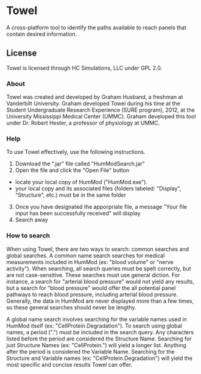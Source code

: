 # Towel

A cross-platform tool to identify the paths available to reach panels that contain desired information.

## License
Towel is licensed through HC Simulations, LLC under GPL 2.0.

### About
Towel was created and developed by Graham Husband, a freshman at Vanderbilt University. Graham developed Towel
during his time at the Student Undergraduate Research Experience (SURE program), 2012, at the University Mississippi
Medical Center (UMMC). Graham developed this tool under Dr. Robert Hester, a professor of physiology at UMMC.

### Help
To use Towel effectively, use the following instructions.

1. Download the ".jar" file called "HumModSearch.jar"
2. Open the file and click the "Open File" button 
  * locate your local copy of HumMod ("HumMod.exe").
  * your local copy and its associated files (folders labeled: "Display", "Structure", etc.) must be in the same folder
3. Once you have designated the apporpriate file, a message "Your file input has been successfully received" will display
4. Search away

### How to search

When using Towel, there are two ways to search: common searches and global searches.
A common name search searches for medical measurements included in HumMod (ex: "blood volume" or "nerve activity").
When searching, all search queries must be spelt correctly, but are not case-sensitive.
These searches must use general diction. For instance, a search for "arterial blood pressure" would not yield any results,
but a search for "blood pressure" would offer the all potential panel pathways to reach blood pressure, including
arterial blood pressure. Generally, the data in HumMod are never displayed more than a few times, so these general 
searches should never be lengthy.

A global name search involves searching for the variable names used in HumMod itself (ex: "CellProtein.Degradation").
To search using global names, a period (".") must be included in the search query.
Any characters listed before the period are considered the Structure Name. Searching for just Structure Names
(ex: "CellProtein.") will yield a longer list. Anything after the period is considered the Variable Name. Searching for
the Structure and Variable names (ex: "CellProtein.Degradation") will yield the most specific and concise results Towel
can offer.